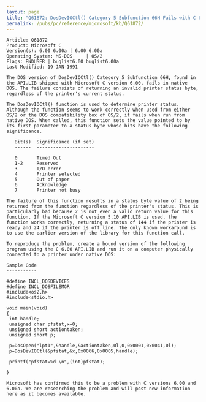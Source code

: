 ```yaml
---
layout: page
title: "Q61872: DosDevIOCtl() Category 5 Subfunction 66H Fails with C 6.00 API"
permalink: /pubs/pc/reference/microsoft/kb/Q61872/
---
```


	Article: Q61872
	Product: Microsoft C
	Version(s): 6.00 6.00a | 6.00 6.00a
	Operating System: MS-DOS     | OS/2
	Flags: ENDUSER | buglist6.00 buglist6.00a
	Last Modified: 19-JAN-1991
	
	The DOS version of DosDevIOCtl() Category 5 Subfunction 66H, found in
	the API.LIB shipped with Microsoft C version 6.00, fails in native
	DOS. The failure consists of returning an invalid printer status byte,
	regardless of the printer's current status.
	
	The DosDevIOCtl() function is used to determine printer status.
	Although the function seems to work correctly when used from either
	OS/2 or the DOS compatibility box of OS/2, it fails when run from
	native DOS. When called, this function sets the value pointed to by
	its first parameter to a status byte whose bits have the following
	significance.
	
	   Bit(s)  Significance (if set)
	   ------  ---------------------
	
	   0       Timed Out
	   1-2     Reserved
	   3       I/O error
	   4       Printer selected
	   5       Out of paper
	   6       Acknowledge
	   7       Printer not busy
	
	The failure of this function results in a status byte value of 2 being
	returned from the function regardless of the printer's status. This is
	particularly bad because 2 is not even a valid return value for this
	function. If the Microsoft C version 5.10 API.LIB is used, the
	function works correctly, returning a status of 144 if the printer is
	ready and 24 if the printer is off line. The only known workaround is
	to use the earlier version of the library for this function call.
	
	To reproduce the problem, create a bound version of the following
	program using the C 6.00 API.LIB and run it on a computer physically
	connected to a printer under native DOS:
	
	Sample Code
	-----------
	
	#define INCL_DOSDEVICES
	#define INCL_DOSFILEMGR
	#include<os2.h>
	#include<stdio.h>
	
	void main(void)
	{
	 int handle;
	 unsigned char pfstat,x=0;
	 unsigned short actiontaken;
	 unsigned short p;
	
	 p=DosOpen("lpt1",&handle,&actiontaken,0l,0,0x0001,0x0041,0l);
	 p=DosDevIOCtl(&pfstat,&x,0x0066,0x0005,handle);
	
	 printf("pfstat=%d \n",(int)pfstat);
	
	}
	
	Microsoft has confirmed this to be a problem with C versions 6.00 and
	6.00a. We are researching the problem and will post new information
	here as it becomes available.
